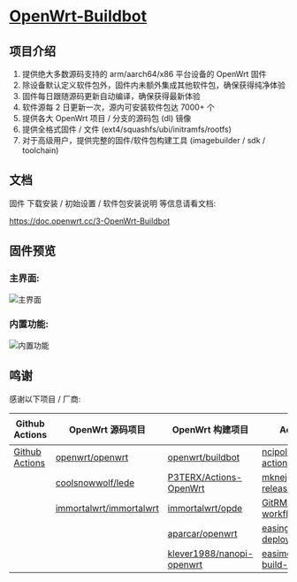 # [OpenWrt-Buildbot](https://github.com/SuLingGG/OpenWrt-Buildbot)

## 项目介绍
1. 提供绝大多数源码支持的 arm/aarch64/x86 平台设备的 OpenWrt 固件
2. 除设备默认定义软件包外，固件内未额外集成其他软件包，确保获得纯净体验
3. 固件每日跟随源码更新自动编译，确保获得最新体验
4. 软件源每 2 日更新一次，源内可安装软件包达 7000+ 个
5. 提供各大 OpenWrt 项目 / 分支的源码包 (dl) 镜像
6. 提供全格式固件 / 文件 (ext4/squashfs/ubi/initramfs/rootfs)
7. 对于高级用户，提供完整的固件/软件包构建工具 (imagebuilder / sdk / toolchain)

## 文档

固件 下载安装 / 初始设置 / 软件包安装说明 等信息请看文档:

<https://doc.openwrt.cc/3-OpenWrt-Buildbot>

## 固件预览

### 主界面:

![主界面](https://ae02.alicdn.com/kf/Hdc79e29a959146c29a53a03742cce90cX.png)

### 内置功能:

![内置功能](https://ae05.alicdn.com/kf/Hc47719b39ac04438beb10143c8e99b8cx.png)

## 鸣谢

感谢以下项目 / 厂商:

| Github Actions                                        | OpenWrt 源码项目                                             | OpenWrt 构建项目                                             | Action 项目                                                  | 云服务厂商                               |
| ----------------------------------------------------- | ------------------------------------------------------------ | ------------------------------------------------------------ | ------------------------------------------------------------ | ---------------------------------------- |
| [Github Actions](https://github.com/features/actions) | [openwrt/openwrt](https://github.com/openwrt/openwrt/)       | [openwrt/buildbot](https://git.openwrt.org/?p=buildbot.git;a=summary) | [ncipollo/release-action](https://github.com/ncipollo/release-action) | [Acloud](https://acloud.net/)            |
|                                                       | [coolsnowwolf/lede](https://github.com/coolsnowwolf/lede)    | [P3TERX/Actions-OpenWrt](https://github.com/P3TERX/Actions-OpenWrt) | [mknejp/delete-release-assets](https://github.com/mknejp/delete-release-assets) | [Cloudflare](https://www.cloudflare.com) |
|                                                       | [immortalwrt/immortalwrt](https://github.com/immortalwrt/immortalwrt) | [immortalwrt/opde](https://github.com/immortalwrt/opde)      | [GitRML/delete-workflow-runs](https://github.com/GitRML/delete-workflow-runs) | [BackBlaze](https://www.backblaze.com/)  |
|                                                       |                                                              | [aparcar/openwrt](https://github.com/aparcar/openwrt)        | [easingthemes/ssh-deploy](https://github.com/easingthemes/ssh-deploy) | [HostHatch](https://hosthatch.com/)      |
|                                                       |                                                              | [klever1988/nanopi-openwrt](https://github.com/klever1988/nanopi-openwrt) | [easimon/maximize-build-space](https://github.com/easimon/maximize-build-space) |                                          |
